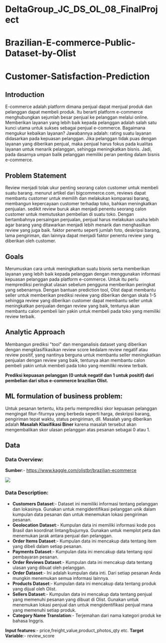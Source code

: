 # DeltaGroup_JC_DS_OL_08_FinalProject

# Brazilian-E-commerce-Public-Dataset-by-Olist

# Customer-Satisfaction-Prediction


## Introduction
E-commerce adalah platform dimana penjual dapat menjual produk dan pelanggan dapat membeli produk. Itu berarti platform e-commerce menghubungkan sejumlah besar penjual ke pelanggan melalui online. Memberikan layanan yang lebih baik kepada pelanggan adalah salah satu kunci utama untuk sukses sebagai penjual e-commerce.
Bagaimana mengukur kebaikan layanan?
Jawabannya adalah: rating suatu layanan didasarkan pada kepuasan pelanggan. Jika pelanggan tidak puas dengan layanan yang diberikan penjual, maka penjual harus fokus pada kualitas layanan untuk menarik pelanggan, sehingga meningkatkan bisnis. Jadi, pada dasarnya umpan balik pelanggan memiliki peran penting dalam bisnis e-commerce.

## Problem Statement
Review menjadi tolak ukur penting seorang calon customer untuk membeli suatu barang. menurut artikel dari bigcommerce.com, reviews dapat membantu customer untuk memilih dan melakukan komparasi barang, membangun kepercayaan customer terhadap toko, bahkan meningkatkan penjualan. sedikit review buruk akan menjadi penentu seorang calon customer untuk memutuskan pembelian di suatu toko. Dengan bertambahnya persaingan penjualan, penjual harus melakukan usaha lebih agar barang yang ditawarkan menjadi lebih menarik dan menghasilkan review yang juga baik. faktor penentu seperti jumlah foto, deskripsi barang, lama pengiriman, dan lainnya dapat menjadi faktor penentu review yang diberikan oleh customer.

## Goals
Merumuskan cara untuk meningkatkan suatu bisnis serta memberikan layanan yang lebih baik kepada pelanggan dengan menggunakan informasi kepuasan pelanggan pada platform e-commerce. Untuk itu perlu memprediksi peringkat ulasan sebelum pengguna memberikan peringkat yang sebenarnya.  Dengan bantuan prediction tool, Olist dapat membantu seller untuk memberikan prediksi review yang diberikan dengan skala 1-5 sehingga review yang diberikan customer dapat membantu seller untuk meningkatkan penjualan dengan review yang baik, tentunya akan membantu calon pembeli lain yakin untuk membeli pada toko yang memiliki review terbaik.

## Analytic Approach
Membangun prediksi "tool" dan menganalisis dataset yang diberikan dengan mengklasifikasikan review score kedalam review negatif atau review positif, yang nantinya berguna untuk membantu seller meningkatkan penjualan dengan review yang baik, tentunya akan membantu calon pembeli yakin untuk membeli pada toko yang memiliki review terbaik.


**Prediksi kepuasan pelanggan (0 untuk negatif dan 1 untuk positif) dari pembelian dari situs e-commerce brazilian Olist.**

## ML formulation of business problem:
Untuk pesanan tertentu, kita perlu memprediksi skor kepuasan pelanggan mengingat fitur-fiturnya yang berbeda seperti harga, deskripsi barang, pengiriman tepat waktu, status pengiriman, dll. Masalah yang diberikan adalah **Masalah Klasifikasi Biner** karena masalah tersebut akan mengembalikan skor ulasan pelanggan atas pesanan sebagai 0 atau 1.


## Data
### Data Overview:
**Sumber**:- https://www.kaggle.com/olistbr/brazilian-ecommerce

<img src="https://i.imgur.com/HRhd2Y0.png" />

### Data Description:
* **Customers Dataset**:-
Dataset ini memiliki informasi tentang pelanggan dan lokasinya. Gunakan untuk mengidentifikasi pelanggan unik dalam kumpulan data pesanan dan untuk menemukan lokasi pengiriman pesanan.
* **Geolocation Dataset**:-
Kumpulan data ini memiliki informasi kode pos Brasil dan koordinat lintang/bujurnya. Gunakan untuk memplot peta dan menemukan jarak antara penjual dan pelanggan.
* **Order Items Dataset**:-
Kumpulan data ini mencakup data tentang item yang dibeli dalam setiap pesanan.
* **Payments Dataset**:-
Kumpulan data ini mencakup data tentang opsi pembayaran pesanan.
* **Order Reviews Dataset**:-
Kumpulan data ini mencakup data tentang ulasan yang dibuat oleh pelanggan.
* **Order Dataset**:-
Ini adalah kumpulan data inti. Dari setiap pesanan Anda mungkin menemukan semua informasi lainnya.
* **Products Dataset**:-
Kumpulan data ini mencakup data tentang produk yang dijual oleh Olist.
* **Sellers Dataset**:-
Kumpulan data ini mencakup data tentang penjual yang memenuhi pesanan yang dibuat di Olist. Gunakan untuk menemukan lokasi penjual dan untuk mengidentifikasi penjual mana yang memenuhi setiap produk.
* **Category Name Translation**:-
Terjemahan dari nama kategori produk ke bahasa Inggris.

**Input features**:- price,freight_value,product_photos_qty etc.
**Target Variable**:- review_score
